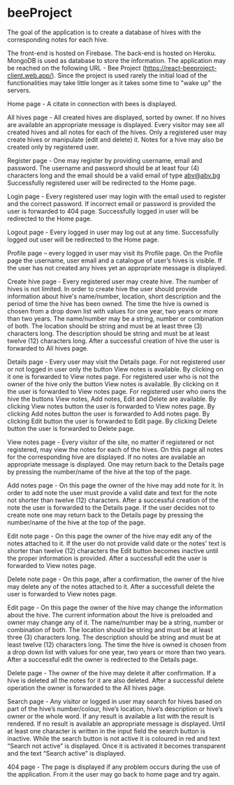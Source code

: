 ﻿# beeProject

The goal of the application is to create a database of hives with the corresponding notes for each hive. 

The front-end is hosted on Firebase. The back-end is hosted on Heroku. MongoDB is used as database to store the information. The application may be reached on the following URL - Bee Project (https://react-beeproject-client.web.app/). Since the project is used rarely the initial load of the functionalities may take little longer as it takes some time to "wake up" the servers.

Home page - 
A citate in connection with bees is displayed.

All hives page - 
All created hives are displayed, sorted by owner. If no hives are available an appropriate message is displayed.
Every visitor may see all created hives and all notes for each of the hives. Only a registered user may create hives or manipulate (edit and delete) it. Notes for a hive may also be created only by registered user.

Register page - 
One may register by providing username, email and password. The username and password should be at least four (4) characters long and the email should be a valid email of type abv@abv.bg
Successfully registered user will be redirected to the Home page.

Login page - 
Every registered user may login with the email used to register and the correct password. If incorrect email or password is provided the user is forwarded to 404 page.
Successfully logged in user will be redirected to the Home page.

Logout page - 
Every logged in user may log out at any time.
Successfully logged out user will be redirected to the Home page.

Profile page – every logged in user may visit its Profile page. On the Profile page the username, user email and a catalogue of user’s hives is visible. If the user has not created any hives yet an appropriate message is displayed.

Create hive page - 
Every registered user may create hive. The number of hives is not limited.
In order to create hive the user should provide information about hive's name/number, location, short description and the period of time the hive has been owned. The time the hive is owned is chosen from a drop down list with values for one year, two years or more than two years. The name/number may be a string, number or combination of both. The location should be string and must be at least three (3) characters long. The description should be string and must be at least twelve (12) characters long.
After a successful creation of hive the user is forwarded to All hives page.

Details page - 
Every user may visit the Details page.
For not registered user or not logged in user only the button View notes is available. By clicking on it one is forwarded to View notes page. 
For registered user who is not the owner of the hive only the button View notes is available. By clicking on it the user is forwarded to View notes page.
For registered user who owns the hive the buttons View notes, Add notes, Edit and Delete are available. By clicking View notes button the user is forwarded to View notes page. By clicking Add notes button the user is forwarded to Add notes page. By clicking Edit button the user is forwarded to Edit page. By clicking Delete button the user is forwarded to Delete page.

View notes page - 
Every visitor of the site, no matter if registered or not registered, may view the notes for each of the hives. On this page all notes for the corresponding hive are displayed. If no notes are available an appropriate message is displayed.
One may return back to the Details page by pressing the number/name of the hive at the top of the page.

Add notes page - 
On this page the owner of the hive may add note for it. In order to add note the user must provide a valid date and text for the note not shorter than twelve (12) characters. After a successful creation of the note the user is forwarded to the Details page.
If the user decides not to create note one may return back to the Details page by pressing the number/name of the hive at the top of the page.

Edit note page - On this page the owner of the hive may edit any of the notes attached to it. If the user do not provide valid date or the notes' text is shorter than twelve (12) characters the Edit button becomes inactive until the proper information is provided. After a successfull edit the user is forwarded to View notes page.

Delete note page - On this page, after a confirmation, the owner of the hive may delete any of the notes attached to it. After a successfull delete the user is forwarded to View notes page.

Edit page - 
On this page the owner of the hive may change the information about the hive. The current information about the hive is preloaded and owner may change any of it.
The name/number may be a string, number or combination of both. The location should be string and must be at least three (3) characters long. The description should be string and must be at least twelve (12) characters long. The time the hive is owned is chosen from a drop down list with values for one year, two years or more than two years.
After a successful edit the owner is redirected to the Details page.

Delete page - 
The owner of the hive may delete it after confirmation.
If a hive is deleted all the notes for it are also deleted.
After a successful delete operation the owner is forwarded to the All hives page.

Search page - 
Any visitor or logged in user may search for hives based on part of the hive’s number/colour, hive’s location, hive’s description or hive’s owner or the whole word. If any result is available a list with the result is rendered. If no result is available an appropriate message is displayed. Until at least one character is written in the input field the search button is inactive. While the search button is not active it is coloured in red and text “Search not active” is displayed. Once it is activated it becomes transparent and the text “Search active” is displayed.

404 page - 
The page is displayed if any problem occurs during the use of the application. From it the user may go back to home page and try again.
